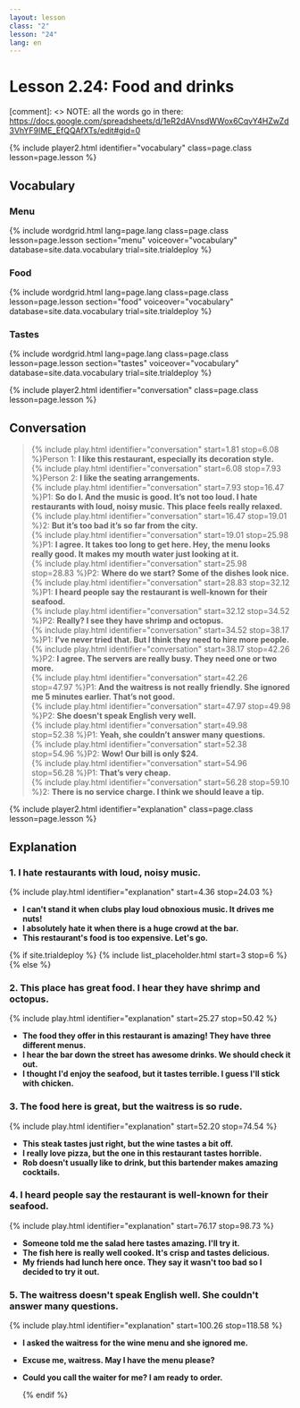 ```yaml
---
layout: lesson
class: "2"
lesson: "24"
lang: en
---
```



# Lesson 2.24: Food and drinks  

[comment]: <> NOTE: all the words go in there: https://docs.google.com/spreadsheets/d/1eR2dAVnsdWWox6CqvY4HZwZd3VhYF9IME_EfQQAfXTs/edit#gid=0

{% include player2.html identifier="vocabulary" class=page.class lesson=page.lesson %}
## Vocabulary 

### Menu

{% include wordgrid.html lang=page.lang
		class=page.class 
		lesson=page.lesson 
		section="menu"
		voiceover="vocabulary"
		database=site.data.vocabulary 
		trial=site.trialdeploy %}    

### Food
{% include wordgrid.html lang=page.lang
		class=page.class 
		lesson=page.lesson 
		section="food"
		voiceover="vocabulary"
		database=site.data.vocabulary 
		trial=site.trialdeploy %}    

### Tastes
{% include wordgrid.html lang=page.lang
		class=page.class 
		lesson=page.lesson 
		section="tastes"
		voiceover="vocabulary"
		database=site.data.vocabulary 
		trial=site.trialdeploy %}     


{% include player2.html identifier="conversation" class=page.class lesson=page.lesson %}

## Conversation

> {% include play.html identifier="conversation" start=1.81 stop=6.08 %}Person 1: __I like this restaurant, especially its decoration style.__   
> {% include play.html identifier="conversation" start=6.08 stop=7.93 %}Person 2: __I like the seating arrangements.__    
> {% include play.html identifier="conversation" start=7.93 stop=16.47 %}P1: __So do I. And the music is good. It’s not too loud. I hate restaurants with loud, noisy music. This place feels really relaxed.__    
> {% include play.html identifier="conversation" start=16.47 stop=19.01 %}2: __But it’s too bad it’s so far from the city.__  
> {% include play.html identifier="conversation" start=19.01 stop=25.98 %}P1: __I agree. It takes too long to get here. Hey, the menu looks really good. It makes my mouth water just looking at it.__  
> {% include play.html identifier="conversation" start=25.98 stop=28.83 %}P2: __Where do we start? Some of the dishes look nice.__  
> {% include play.html identifier="conversation" start=28.83 stop=32.12 %}P1: __I heard people say the restaurant is well-known for their seafood.__    
> {% include play.html identifier="conversation" start=32.12 stop=34.52 %}P2: __Really? I see they have shrimp and octopus.__  
> {% include play.html identifier="conversation" start=34.52 stop=38.17 %}P1: __I’ve never tried that. But I think they need to hire more people.__  
> {% include play.html identifier="conversation" start=38.17 stop=42.26 %}P2: __I agree. The servers are really busy. They need one or two more.__  
> {% include play.html identifier="conversation" start=42.26 stop=47.97 %}P1: __And the waitress is not really friendly. She ignored me 5 minutes earlier. That’s not good.__    
> {% include play.html identifier="conversation" start=47.97 stop=49.98 %}P2: __She doesn't speak English very well.__  
> {% include play.html identifier="conversation" start=49.98 stop=52.38 %}P1: __Yeah, she couldn’t answer many questions.__  
> {% include play.html identifier="conversation" start=52.38 stop=54.96 %}P2: __Wow! Our bill is only $24.__  
> {% include play.html identifier="conversation" start=54.96 stop=56.28 %}P1: __That’s very cheap.__    
> {% include play.html identifier="conversation" start=56.28 stop=59.10 %}2: __There is no service charge. I think we should leave a tip.__  

{% include player2.html identifier="explanation" class=page.class lesson=page.lesson %}
 

## Explanation
### 1.  I hate restaurants with loud, noisy music.
{% include play.html identifier="explanation" start=4.36 stop=24.03 %}
- __I can't stand it when clubs play loud obnoxious music. It drives me nuts!__
- __I absolutely hate it when there is a huge crowd at the bar.__
- __This restaurant's food is too expensive. Let's go.__


{% if site.trialdeploy %}
  {% include list_placeholder.html start=3 stop=6 %}
  {% else %}


### 2. This place has great food. I hear they have shrimp and octopus.
{% include play.html identifier="explanation" start=25.27 stop=50.42 %}
- __The food they offer in this restaurant is amazing! They have three different menus.__
- __I hear the bar down the street has awesome drinks. We should check it out.__
- __I thought I'd enjoy the seafood, but it tastes terrible. I guess I'll stick with chicken.__

### 3. The food here is great, but the waitress is so rude. 
{% include play.html identifier="explanation" start=52.20 stop=74.54 %}
- __This steak tastes just right, but the wine tastes a bit off.__
- __I really love pizza, but the one in this restaurant tastes horrible.__
- __Rob doesn't usually like to drink, but this bartender makes amazing cocktails.__


### 4. I heard people say the restaurant is well-known for their seafood.
{% include play.html identifier="explanation" start=76.17 stop=98.73 %}
- __Someone told me the salad here tastes amazing. I'll try it.__
- __The fish here is really well cooked. It's crisp and tastes delicious.__
- __My friends had lunch here once. They say it wasn't too bad so I decided to try it out.__

### 5. The waitress doesn't speak English well. She couldn't answer many questions.
{% include play.html identifier="explanation" start=100.26 stop=118.58 %}
- __I asked the waitress for the wine menu and she ignored me.__
- __Excuse me, waitress. May I have the menu please?__
- __Could you call the waiter for me? I am ready to order.__

  {% endif %}
